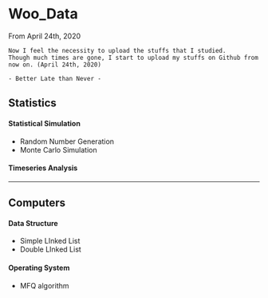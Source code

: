 # Woo_Data  

From April 24th, 2020  

```  
Now I feel the necessity to upload the stuffs that I studied.  
Though much times are gone, I start to upload my stuffs on Github from now on. (April 24th, 2020)  

- Better Late than Never -  
```  

## Statistics  

#### Statistical Simulation  
- Random Number Generation  
- Monte Carlo Simulation  

#### Timeseries Analysis  

---  

## Computers  

#### Data Structure  
- Simple LInked List  
- Double LInked List  

#### Operating System
- MFQ algorithm  
